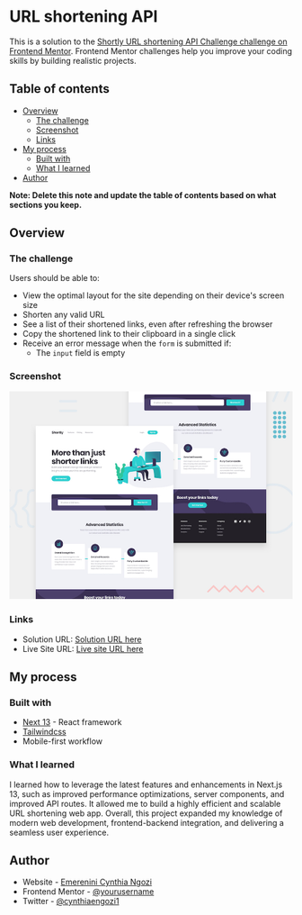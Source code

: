 # URL shortening API

This is a solution to the [Shortly URL shortening API Challenge challenge on Frontend Mentor](https://www.frontendmentor.io/challenges/url-shortening-api-landing-page-2ce3ob-G). Frontend Mentor challenges help you improve your coding skills by building realistic projects. 

## Table of contents

- [Overview](#overview)
  - [The challenge](#the-challenge)
  - [Screenshot](#screenshot)
  - [Links](#links)
- [My process](#my-process)
  - [Built with](#built-with)
  - [What I learned](#what-i-learned)
- [Author](#author)

**Note: Delete this note and update the table of contents based on what sections you keep.**

## Overview

### The challenge

Users should be able to:

- View the optimal layout for the site depending on their device's screen size
- Shorten any valid URL
- See a list of their shortened links, even after refreshing the browser
- Copy the shortened link to their clipboard in a single click
- Receive an error message when the `form` is submitted if:
  - The `input` field is empty

### Screenshot

![Desktop-preview](./screenshots/desktop-preview.jpg)


### Links

- Solution URL: [Solution URL here](https://github.com/cindyeme/url-shortening-api)
- Live Site URL: [Live site URL here](https://cynthia-url-shortener.netlify.app)

## My process

### Built with

- [Next 13](https://nextjs.org/) - React framework
- [Tailwindcss](https://tailwindcss.com/docs/guides/nextjs)
- Mobile-first workflow

### What I learned

 I learned how to leverage the latest features and enhancements in Next.js 13, such as improved performance optimizations, server components, and improved API routes. It allowed me to build a highly efficient and scalable URL shortening web app.
 Overall, this project expanded my knowledge of modern web development, frontend-backend integration, and delivering a seamless user experience.



## Author

- Website - [Emerenini Cynthia Ngozi](https://www.linkedin.com/in/emerenini-cynthia-ngozi)
- Frontend Mentor - [@yourusername](https://www.frontendmentor.io/profile/yourusername)
- Twitter - [@cynthiaengozi1](https://www.twitter.com/cynthiaengozi1)

